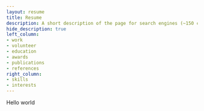 ```yaml
---
layout: resume
title: Resume
description: A short description of the page for search engines (~150 characters long).
hide_description: true
left_column:
- work
- volunteer
- education
- awards
- publications
- references
right_column:
- skills
- interests
---
```

Hello world